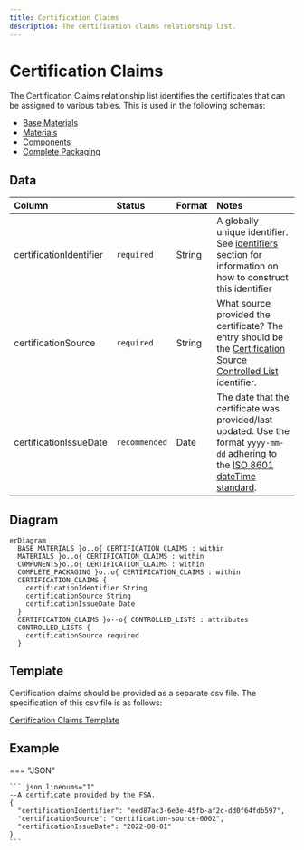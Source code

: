 ```yaml
---
title: Certification Claims
description: The certification claims relationship list.
---
```


# Certification Claims

The Certification Claims relationship list identifies the certificates that can be assigned to various tables. This is used in the following schemas:

* [Base Materials](../3_Data_Specification/3_1_Base_Materials.md)
* [Materials](../3_Data_Specification/3_2_Materials.md)
* [Components](../3_Data_Specification/3_3_Components.md)
* [Complete Packaging](../3_Data_Specification/3_4_Complete_Packaging.md)

## Data
|Column|<div style="width:90px">Status</div>|Format|Notes|
|:-|:-|:-|:-|
|certificationIdentifier|`required`|String|A globally unique identifier. See [identifiers](../4_Identifiers/4_1_Identifiers.md) section for information on how to construct this identifier|
|certificationSource|`required`|String|What source provided the certificate? The entry should be the [Certification Source Controlled List](../5_Controlled_Lists/5_002_Certification_Source.md) identifier.|
|certificationIssueDate|`recommended`|Date|The date that the certificate was provided/last updated. Use the format `yyyy-mm-dd` adhering to the [ISO 8601 dateTime standard](https://www.iso.org/iso-8601-date-and-time-format.html).|

## Diagram

``` mermaid
erDiagram
  BASE_MATERIALS }o..o{ CERTIFICATION_CLAIMS : within
  MATERIALS }o..o{ CERTIFICATION_CLAIMS : within
  COMPONENTS}o..o{ CERTIFICATION_CLAIMS : within
  COMPLETE_PACKAGING }o..o{ CERTIFICATION_CLAIMS : within
  CERTIFICATION_CLAIMS {
    certificationIdentifier String
    certificationSource String
    certificationIssueDate Date
  }
  CERTIFICATION_CLAIMS }o--o{ CONTROLLED_LISTS : attributes
  CONTROLLED_LISTS {
    certificationSource required 
  }
```

## Template

Certification claims should be provided as a separate csv file. The specification of this csv file is as follows:

[Certification Claims Template](https://www.open3p.org/wp-content/uploads/2023/09/certificationClaims20230922.csv)

## Example

=== "JSON"

    ``` json linenums="1"
    --A certificate provided by the FSA.
    {
      "certificationIdentifier": "eed87ac3-6e3e-45fb-af2c-dd0f64fdb597",
      "certificationSource": "certification-source-0002",
      "certificationIssueDate": "2022-08-01"
    }
    ```

